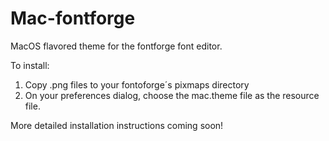 Mac-fontforge
=============

MacOS flavored theme for the fontforge font editor.


To install:
1. Copy .png files to your fontoforge´s pixmaps directory
2. On your preferences dialog, choose the mac.theme file as the resource file.

More detailed installation instructions coming soon!
